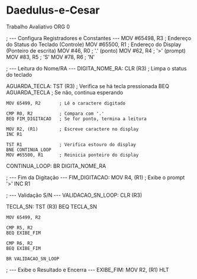 # Daedulus-e-Cesar
Trabalho Avaliativo
ORG 0

; --- Configura Registradores e Constantes ---
MOV #65498, R3      ; Endereço do Status do Teclado (Controle)
MOV #65500, R1      ; Endereço do Display (Ponteiro de escrita)
MOV #46, R0         ; '.' (ponto)
MOV #62, R4         ; '>' (prompt)
MOV #83, R5         ; 'S'
MOV #78, R6         ; 'N'

; --- Leitura do Nome/RA ---
DIGITA_NOME_RA:
    CLR (R3)            ; Limpa o status do teclado

AGUARDA_TECLA:
    TST (R3)            ; Verifica se há tecla pressionada
    BEQ AGUARDA_TECLA   ; Se não, continua esperando

    MOV 65499, R2       ; Lê o caractere digitado

    CMP R0, R2          ; Compara com '.'
    BEQ FIM_DIGITACAO   ; Se for ponto, termina a leitura

    MOV R2, (R1)        ; Escreve caractere no display
    INC R1              

    TST R1              ; Verifica estouro do display
    BNE CONTINUA_LOOP
    MOV #65500, R1      ; Reinicia ponteiro do display

CONTINUA_LOOP:
    BR DIGITA_NOME_RA

; --- Fim da Digitação ---
FIM_DIGITACAO:
    MOV R4, (R1)        ; Exibe o prompt '>'
    INC R1

; --- Validação S/N ---
VALIDACAO_SN_LOOP:
    CLR (R3)

TECLA_SN:
    TST (R3)
    BEQ TECLA_SN

    MOV 65499, R2

    CMP R5, R2
    BEQ EXIBE_FIM

    CMP R6, R2
    BEQ EXIBE_FIM

    BR VALIDACAO_SN_LOOP

; --- Exibe o Resultado e Encerra ---
EXIBE_FIM:
    MOV R2, (R1)
    HLT



